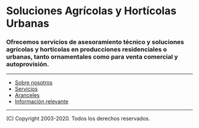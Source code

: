 # Soluciones Agrícolas y Hortícolas Urbanas

### Ofrecemos servicios de asesoramiento técnico y soluciones agrícolas y hortícolas en producciones residenciales o urbanas, tanto ornamentales como para venta comercial y autoprovisión.
---
* [Sobre nosotros](/sobrenosotros.md)
* [Servicios](/servicios.md)
* [Aranceles](/aranceles.md)
* [Información relevante](/info.md)

---
(C) Copyright 2003-2020. Todos los derechos reservados.
